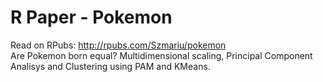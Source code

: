# R Paper - Pokemon
Read on RPubs: http://rpubs.com/Szmariu/pokemon  <br/>
Are Pokemon born equal? Multidimensional scaling, Principal Component Analisys and Clustering using PAM and KMeans. 
